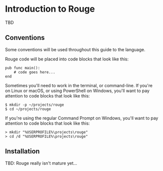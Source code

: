 # Introduction to Rouge

TBD

## Conventions

Some conventions will be used throughout this guide to the language.

Rouge code will be placed into code blocks that look like this:

```rouge
pub func main():
	# code goes here...
end
```

Sometimes you'll need to work in the terminal, or command-line. If you're on Linux or macOS, or using PowerShell on Windows, you'll want to pay attention to code blocks that look like this:

```
$ mkdir -p ~/projects/rouge
$ cd ~/projects/rouge
```

If you're using the regular Command Prompt on Windows, you'll want to pay attention to code blocks that look like this:

```
> mkdir "%USERPROFILE%\projects\rouge"
> cd /d "%USERPROFILE%\projects\rouge"
```

## Installation

TBD: Rouge really isn't mature yet...